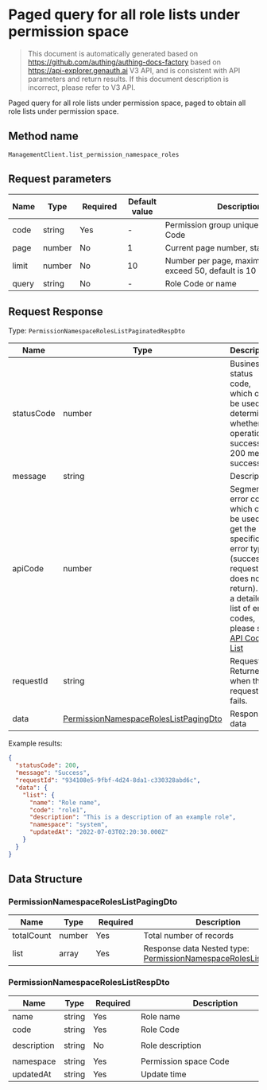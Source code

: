 # Paged query for all role lists under permission space

<!--
Warning⚠️:
Do not modify this document directly,
https://github.com/Authing/authing-docs-factory
Use this project to generate
-->

<LastUpdated />

> This document is automatically generated based on https://github.com/authing/authing-docs-factory based on https://api-explorer.genauth.ai V3 API, and is consistent with API parameters and return results. If this document description is incorrect, please refer to V3 API.

Paged query for all role lists under permission space, paged to obtain all role lists under permission space.

## Method name

`ManagementClient.list_permission_namespace_roles`

## Request parameters

| Name  | Type   | <div style="width:80px">Required</div> | <div style="width:60px">Default value</div> | <div style="width:300px">Description</div>               | <div style="width:200px">Example value</div> |
| ----- | ------ | -------------------------------------- | ------------------------------------------- | -------------------------------------------------------- | -------------------------------------------- |
| code  | string | Yes                                    | -                                           | Permission group unique identifier Code                  | `examplePermissionNamespace`                 |
| page  | number | No                                     | 1                                           | Current page number, starting from 1                     | `1`                                          |
| limit | number | No                                     | 10                                          | Number per page, maximum cannot exceed 50, default is 10 | `10`                                         |
| query | string | No                                     | -                                           | Role Code or name                                        | `test`                                       |

## Request Response

Type: `PermissionNamespaceRolesListPaginatedRespDto`

| Name       | Type                                                                                       | Description                                                                                                                                                                                                                                                                                                                                         |
| ---------- | ------------------------------------------------------------------------------------------ | --------------------------------------------------------------------------------------------------------------------------------------------------------------------------------------------------------------------------------------------------------------------------------------------------------------------------------------------------- |
| statusCode | number                                                                                     | Business status code, which can be used to determine whether the operation is successful. 200 means success.                                                                                                                                                                                                                                        |
| message    | string                                                                                     | Description                                                                                                                                                                                                                                                                                                                                         |
| apiCode    | number                                                                                     | Segmented error code, which can be used to get the specific error type (successful request does not return). For a detailed list of error codes, please see: [API Code List](https://api-explorer.genauth.ai/?tag=group/%E5%BC%80%E5%8F%91%E5%87%86%E5%A4%87#tag/%E5%BC%80%E5%8F%91%E5%87%86%E5%A4%87/%E9%94%99%E8%AF%AF%E5%A4%84%E7%90%86/apiCode) |
| requestId  | string                                                                                     | Request ID. Returned when the request fails.                                                                                                                                                                                                                                                                                                        |
| data       | <a href="#PermissionNamespaceRolesListPagingDto">PermissionNamespaceRolesListPagingDto</a> | Response data                                                                                                                                                                                                                                                                                                                                       |

Example results:

```json
{
  "statusCode": 200,
  "message": "Success",
  "requestId": "934108e5-9fbf-4d24-8da1-c330328abd6c",
  "data": {
    "list": {
      "name": "Role name",
      "code": "role1",
      "description": "This is a description of an example role",
      "namespace": "system",
      "updatedAt": "2022-07-03T02:20:30.000Z"
    }
  }
}
```

## Data Structure

### <a id="PermissionNamespaceRolesListPagingDto"></a> PermissionNamespaceRolesListPagingDto

| Name       | Type   | <div style="width:80px">Required</div> | <div style="width:300px">Description</div>                                                                         | <div style="width:200px">Sample value</div> |
| ---------- | ------ | -------------------------------------- | ------------------------------------------------------------------------------------------------------------------ | ------------------------------------------- |
| totalCount | number | Yes                                    | Total number of records                                                                                            |                                             |
| list       | array  | Yes                                    | Response data Nested type: <a href="#PermissionNamespaceRolesListRespDto">PermissionNamespaceRolesListRespDto</a>. |                                             |

### <a id="PermissionNamespaceRolesListRespDto"></a> PermissionNamespaceRolesListRespDto

| Name        | Type   | <div style="width:80px">Required</div> | <div style="width:300px">Description</div> | <div style="width:200px">Sample value</div> |
| ----------- | ------ | -------------------------------------- | ------------------------------------------ | ------------------------------------------- |
| name        | string | Yes                                    | Role name                                  | `Role name`                                 |
| code        | string | Yes                                    | Role Code                                  | `role1`                                     |
| description | string | No                                     | Role description                           | `This is a sample role description`         |
| namespace   | string | Yes                                    | Permission space Code                      | `system`                                    |
| updatedAt   | string | Yes                                    | Update time                                | `2022-07-03T02:20:30.000Z`                  |
